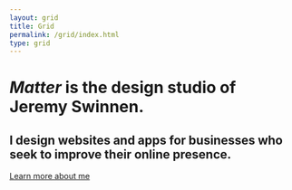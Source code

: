```yaml
---
layout: grid
title: Grid
permalink: /grid/index.html
type: grid
---
```

# *Matter* is the design studio of Jeremy Swinnen.
## I design websites and apps for businesses who seek to improve their online presence.

[Learn more about me](http://porsche.com)